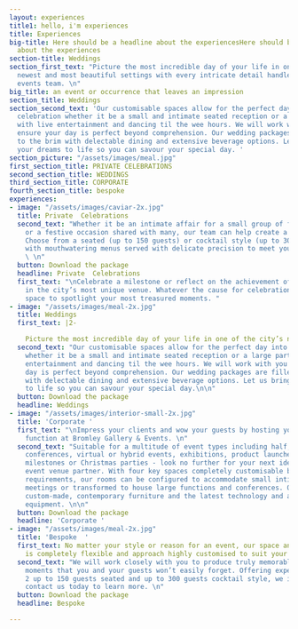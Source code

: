 ```yaml
---
layout: experiences
title1: hello, i'm experiences
title: Experiences
big-title: Here should be a headline about the experiencesHere should be a headline
  about the experiences
section-title: Weddings
section_first_text: "Picture the most incredible day of your life in one of the city’s
  newest and most beautiful settings with every intricate detail handled by our experienced
  events team. \n"
big_title: an event or occurrence that leaves an impression
section_title: Weddings
section_second_text: 'Our customisable spaces allow for the perfect day into night
  celebration whether it be a small and intimate seated reception or a large party
  with live entertainment and dancing til the wee hours. We will work with you to
  ensure your day is perfect beyond comprehension. Our wedding packages are filled
  to the brim with delectable dining and extensive beverage options. Let us bring
  your dreams to life so you can savour your special day. '
section_picture: "/assets/images/meal.jpg"
first_section_title: PRIVATE CELEBRATIONS
second_section_title: WEDDINGS
third_section_title: CORPORATE
fourth_section_title: bespoke
experiences:
- image: "/assets/images/caviar-2x.jpg"
  title: Private  Celebrations
  second_text: "Whether it be an intimate affair for a small group of friends or family
    or a festive occasion shared with many, our team can help create a flawless celebration.
    Choose from a seated (up to 150 guests) or cocktail style (up to 300 guests) event
    with mouthwatering menus served with delicate precision to meet your unique requirements.
    \ \n"
  button: Download the package
  headline: Private  Celebrations
  first_text: "\nCelebrate a milestone or reflect on the achievement of a loved one
    in the city’s most unique venue. Whatever the cause for celebration, we have the
    space to spotlight your most treasured moments. "
- image: "/assets/images/meal-2x.jpg"
  title: Weddings
  first_text: |2-

    Picture the most incredible day of your life in one of the city’s newest and most beautiful settings with every intricate detail handled by our experienced events team.
  second_text: "Our customisable spaces allow for the perfect day into night celebration
    whether it be a small and intimate seated reception or a large party with live
    entertainment and dancing til the wee hours. We will work with you to ensure your
    day is perfect beyond comprehension. Our wedding packages are filled to the brim
    with delectable dining and extensive beverage options. Let us bring your dreams
    to life so you can savour your special day.\n\n"
  button: Download the package
  headline: Weddings
- image: "/assets/images/interior-small-2x.jpg"
  title: 'Corporate '
  first_text: "\nImpress your clients and wow your guests by hosting your next corporate
    function at Bromley Gallery & Events. \n"
  second_text: "Suitable for a multitude of event types including half, full or multi-day
    conferences, virtual or hybrid events, exhibitions, product launches, company
    milestones or Christmas parties - look no further for your next ideal corporate
    event venue partner. With four key spaces completely customisable based on your
    requirements, our rooms can be configured to accommodate small intimate boardroom
    meetings or transformed to house large functions and conferences. Our space offers
    custom-made, contemporary furniture and the latest technology and audio visual
    equipment. \n\n"
  button: Download the package
  headline: 'Corporate '
- image: "/assets/images/meal-2x.jpg"
  title: 'Bespoke  '
  first_text: No matter your style or reason for an event, our space and offering
    is completely flexible and approach highly customised to suit your specific needs.
  second_text: "We will work closely with you to produce truly memorable and unique
    moments that you and your guests won’t easily forget. Offering experiences from
    2 up to 150 guests seated and up to 300 guests cocktail style, we invite you to
    contact us today to learn more. \n"
  button: Download the package
  headline: Bespoke

---
```


